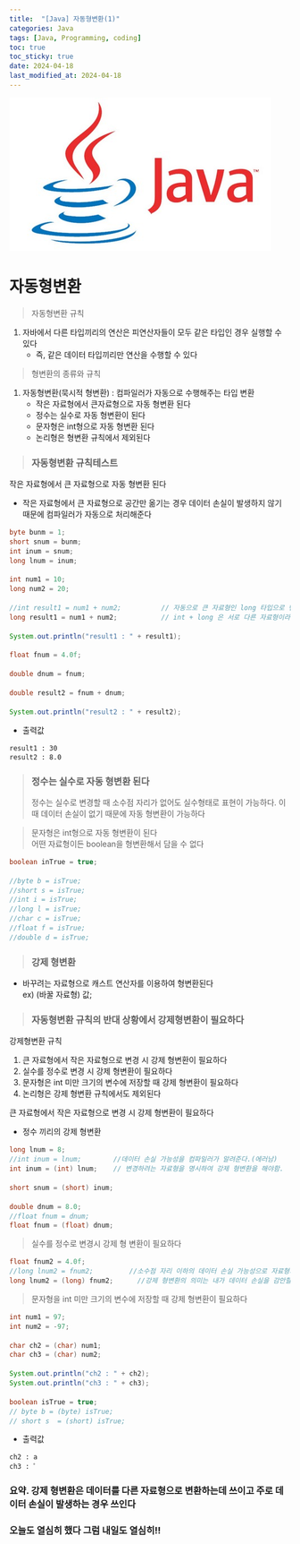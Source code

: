 ```yaml
---
title:  "[Java] 자동형변환(1)" 
categories: Java
tags: [Java, Programming, coding]
toc: true
toc_sticky: true
date: 2024-04-18
last_modified_at: 2024-04-18
---
```


![java.png](/assets/images/java.png)

# 자동형변환

> 자동형변환 규칙

1. 자바에서 다른 타입끼리의 연산은 피연산자들이 모두 같은 타입인 경우 실행할 수 있다
   - 즉, 같은 데이터 타입끼리만 연산을 수행할 수 있다

> 형변환의 종류와 규칙

1. 자동형변환(묵시적 형변환) : 컴파일러가 자동으로 수행해주는 타입 변환
   - 작은 자료형에서 큰자료형으로 자동 형변환 된다
   - 정수는 실수로 자동 형변환이 된다
   - 문자형은 int형으로 자동 형변환 된다
   - 논리형은 형변환 규칙에서 제외된다

> ### 자동형변환 규칙테스트

작은 자료형에서 큰 자료형으로 자동 형변환 된다
- 작은 자료형에서 큰 자료형으로 공간만 옮기는 경우 데이터 손실이 발생하지 않기 때문에 컴파일러가 자동으로 처리해준다

~~~java
byte bunm = 1;
short snum = bunm;
int inum = snum;
long lnum = inum;

int num1 = 10;
long num2 = 20;

//int result1 = num1 + num2;          // 자동으로 큰 자료형인 long 타입으로 변경 후에 계산하기 때문에 int 형 변수에 값을 담을 수 없다.
long result1 = num1 + num2;           // int + long 은 서로 다른 자료형이라 데이터 손실이 발생하지 않는 int > long 변환을 자동으로 수정 후 연산한다.

System.out.println("result1 : " + result1);

float fnum = 4.0f;

double dnum = fnum;

double result2 = fnum + dnum;

System.out.println("result2 : " + result2);
~~~

- 출력값

~~~
result1 : 30
result2 : 8.0
~~~

> ### 정수는 실수로 자동 형변환 된다
> 정수는 실수로 변경할 때 소수점 자리가 없어도 실수형태로 표현이 가능하다. 이 때 데이터 손실이 없기 때문에 자동 형변환이 가능하다
 
> 문자형은 int형으로 자동 형변환이 된다
> <br> 어떤 자료형이든 boolean을 형변환해서 담을 수 없다

~~~java
boolean inTrue = true;

//byte b = isTrue;
//short s = isTrue;
//int i = isTrue;
//long l = isTrue;
//char c = isTrue;
//float f = isTrue;
//double d = isTrue;
~~~

> ### 강제 형변환

- 바꾸려는 자료형으로 캐스트 연산자를 이용하여 형변환된다
<br>ex) (바꿀 자료형) 값;

> ### 자동형변환 규칙의 반대 상황에서 강제형변환이 필요하다

강제형변환 규칙
1. 큰 자료형에서 작은 자료형으로 변경 시 강제 형변환이 필요하다
2. 실수를 정수로 변경 시 강제 형변환이 필요하다
3. 문자형은 int 미만 크기의 변수에 저장할 때 강제 형변환이 필요하다
4. 논리형은 강제 형변환 규칙에서도 제외된다

큰 자료형에서 작은 자료형으로 변경 시 강제 형변환이 필요하다
- 정수 끼리의 강제 형변환

~~~java
long lnum = 8;
//int inum = lnum;        //데이터 손실 가능성을 컴파일러가 알려준다.(에러남)
int inum = (int) lnum;    // 변경하려는 자료형을 명시하여 강제 형변환을 해야함.

short snum = (short) inum;

double dnum = 8.0;
//float fnum = dnum;
float fnum = (float) dnum;
~~~

> 실수를 정수로 변경시 강제 형 변환이 필요하다

~~~java
float fnum2 = 4.0f;
//long lnum2 = fnum2;         //소수점 자리 이하의 데이터 손실 가능성으로 자료형의 byte같이 크더라도 불가능하다.
long lnum2 = (long) fnum2;      //강제 형변환의 의미는 내가 데이터 손실을 감안할테니 형변환 해줘! 라는 의미이다.
~~~

> 문자형을 int 미만 크기의 변수에 저장할 때 강제 형변환이 필요하다

~~~java
int num1 = 97;
int num2 = -97;

char ch2 = (char) num1;
char ch3 = (char) num2;

System.out.println("ch2 : " + ch2);
System.out.println("ch3 : " + ch3);

boolean isTrue = true;
// byte b = (byte) isTrue;
// short s  = (short) isTrue;
~~~

- 출력값

~~~
ch2 : a
ch3 : ﾟ
~~~


### 요약. 강제 형변환은 데이터를 다른 자료형으로 변환하는데 쓰이고 주로 데이터 손실이 발생하는 경우 쓰인다

### 오늘도 열심히 했다 그럼 내일도 열심히!!
